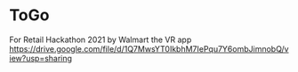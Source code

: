 # ToGo
For Retail Hackathon 2021 by Walmart
the VR app https://drive.google.com/file/d/1Q7MwsYT0IkbhM7IePqu7Y6ombJimnobQ/view?usp=sharing  
